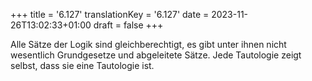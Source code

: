 +++
title = '6.127'
translationKey = '6.127'
date = 2023-11-26T13:02:33+01:00
draft = false
+++

Alle Sätze der Logik sind gleichberechtigt, es gibt unter ihnen nicht wesentlich Grundgesetze und abgeleitete Sätze.
Jede Tautologie zeigt selbst, dass sie eine Tautologie ist.
